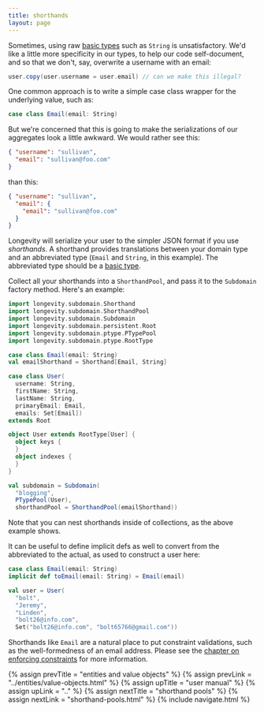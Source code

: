 ```yaml
---
title: shorthands
layout: page
---
```


Sometimes, using raw [basic types](basics.html) such as `String` is
unsatisfactory. We'd like a little more specificity in our types, to
help our code self-document, and so that we don't, say, overwrite a
username with an email:

```scala
user.copy(user.username = user.email) // can we make this illegal?
```

One common approach is to write a simple case class wrapper for the
underlying value, such as:

```scala
case class Email(email: String)
```

But we're concerned that this is going to make the serializations of
our aggregates look a little awkward. We would rather see this:

```json
{ "username": "sullivan",
  "email": "sullivan@foo.com"
}
```

than this:

```json
{ "username": "sullivan",
  "email": {
    "email": "sullivan@foo.com"
  }
}
```

Longevity will serialize your user to the simpler JSON format if you
use _shorthands_. A shorthand provides translations between your
domain type and an abbreviated type (`Email` and `String`, in this
example). The abbreviated type should be a [basic type](basics.html).

Collect all your shorthands into a `ShorthandPool`, and pass it to the
`Subdomain` factory method. Here's an example:

```scala
import longevity.subdomain.Shorthand
import longevity.subdomain.ShorthandPool
import longevity.subdomain.Subdomain
import longevity.subdomain.persistent.Root
import longevity.subdomain.ptype.PTypePool
import longevity.subdomain.ptype.RootType

case class Email(email: String)
val emailShorthand = Shorthand[Email, String]

case class User(
  username: String,
  firstName: String,
  lastName: String,
  primaryEmail: Email,
  emails: Set[Email])
extends Root

object User extends RootType[User] {
  object keys {
  }
  object indexes {
  }
}

val subdomain = Subdomain(
  "blogging",
  PTypePool(User),
  shorthandPool = ShorthandPool(emailShorthand))
```

Note that you can nest shorthands inside of collections, as the above
example shows.

It can be useful to define implicit defs as well to convert from the
abbreviated to the actual, as used to construct a user here:

```scala
case class Email(email: String)
implicit def toEmail(email: String) = Email(email)

val user = User(
  "bolt",
  "Jeremy",
  "Linden",
  "bolt26@info.com",
  Set("bolt26@info.com", "bolt65766@gmail.com"))
```

Shorthands like `Email` are a natural place to put constraint
validations, such as the well-formedness of an email address. Please
see the [chapter on enforcing constraints](../constraints.html) for
more information.

{% assign prevTitle = "entities and value objects" %}
{% assign prevLink = "../entities/value-objects.html" %}
{% assign upTitle = "user manual" %}
{% assign upLink = ".." %}
{% assign nextTitle = "shorthand pools" %}
{% assign nextLink = "shorthand-pools.html" %}
{% include navigate.html %}
